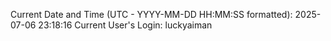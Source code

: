 Current Date and Time (UTC - YYYY-MM-DD HH:MM:SS formatted): 2025-07-06 23:18:16
Current User's Login: luckyaiman
